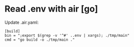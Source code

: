 # Read .env with air [go]

Update .air.yaml:

```
[build]
bin = ";export $(grep -v '^#' ..env | xargs); ./tmp/main"
cmd = "go build -o ./tmp/main ."
```

